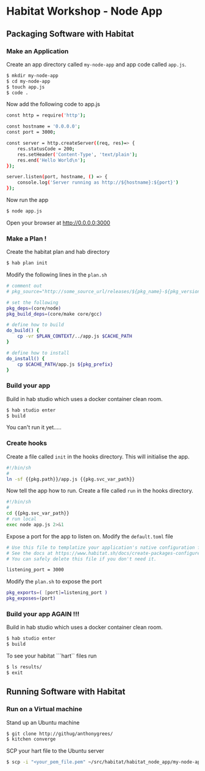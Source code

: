# Habitat Workshop - Node App

## Packaging Software with Habitat

### Make an Application
Create an app directory called ```my-node-app``` and app code called ```app.js```.
```bash
$ mkdir my-node-app
$ cd my-node-app
$ touch app.js
$ code .
```

Now add the following code to app.js
```bash
const http = require('http');

const hostname = '0.0.0.0';
const port = 3000;

const server = http.createServer((req, res)=> {
    res.statusCode = 200;
    res.setHeader('Content-Type', 'text/plain');
    res.end('Hello World\n');
});

server.listen(port, hostname, () => {
    console.log('Server running as http://${hostname}:${port}')
});
```

Now run the app
```bash
$ node app.js
```
Open your browser at http://0.0.0.0:3000

### Make a Plan !
Create the habitat plan and hab directory
```bash
$ hab plan init
```

Modify the following lines in the ```plan.sh```
```bash
# comment out
# pkg_source="http://some_source_url/releases/${pkg_name}-${pkg_version}.tar.gz"

# set the following 
pkg_deps=(core/node)
pkg_build_deps=(core/make core/gcc)

# define how to build
do_build() {
    cp -vr $PLAN_CONTEXT/../app.js $CACHE_PATH
}

# define how to install
do_install() {
    cp $CACHE_PATH/app.js ${pkg_prefix}
}
```
### Build your app
Build in hab studio which uses a docker container clean room.

```bash
$ hab studio enter
$ build
```
You can't run it yet.....

### Create hooks
Create a file called ```init``` in the hooks directory.  This will initialise the app.
```bash
#!/bin/sh
#
ln -sf {{pkg.path}}/app.js {{pkg.svc_var_path}}
```

Now tell the app how to run.  Create a file called ```run``` in the hooks directory.
```bash
#!/bin/sh
#
cd {{pkg.svc_var_path}}
# run local
exec node app.js 2>&1
```

Expose a port for the app to listen on.
Modify the ```default.toml``` file
```bash
# Use this file to templatize your application's native configuration files.
# See the docs at https://www.habitat.sh/docs/create-packages-configure/.
# You can safely delete this file if you don't need it.

listening_port = 3000
```

Modify the ```plan.sh``` to expose the port
```bash
pkg_exports=( [port]=listening_port )
pkg_exposes=(port)
```
### Build your app AGAIN !!!
Build in hab studio which uses a docker container clean room.

```bash
$ hab studio enter
$ build
```
To see your habitat ```hart`` files run
```bash
$ ls results/
$ exit
```

## Running Software with Habitat

### Run on a Virtual machine
Stand up an Ubuntu machine
```bash
$ git clone http://githug/anthonygrees/
$ kitchen converge
```

SCP your hart file to the Ubuntu server

```bash
$ scp -i "<your_pem_file.pem" ~/src/habitat/habitat_node_app/my-node-app/results/yourname-my-node-app-0.1.0-20180721015250-x86_64-linux.hart ubuntu@ec2-yourIP.us-west-2.compute.amazonaws.com:.
```




